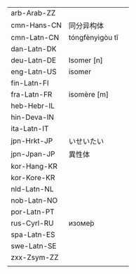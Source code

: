 | | | |
|-|-|-|
| arb-Arab-ZZ |  |  |
| cmn-Hans-CN | 同分异构体 |  |
| cmn-Latn-CN | tóngfènyìgòu tǐ |  |
| dan-Latn-DK |  |  |
| deu-Latn-DE | Isomer [n] |  |
| eng-Latn-US | isomer |  |
| fin-Latn-FI |  |  |
| fra-Latn-FR | isomère [m] |  |
| heb-Hebr-IL |  |  |
| hin-Deva-IN |  |  |
| ita-Latn-IT |  |  |
| jpn-Hrkt-JP | いせいたい |  |
| jpn-Jpan-JP | 異性体 |  |
| kor-Hang-KR |  |  |
| kor-Kore-KR |  |  |
| nld-Latn-NL |  |  |
| nob-Latn-NO |  |  |
| por-Latn-PT |  |  |
| rus-Cyrl-RU | изоме́р |  |
| spa-Latn-ES |  |  |
| swe-Latn-SE |  |  |
| zxx-Zsym-ZZ |  |  |
|  |  |  |